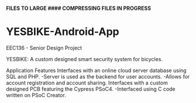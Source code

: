 #### FILES TO LARGE #### COMPRESSING FILES IN PROGRESS

# YESBIKE-Android-App
EEC136 - Senior Design Project 

YESBIKE: A custom designed smart security system for bicycles. 

Application Features
Interfaces with an online cloud server database using SQL and PHP. 
  -Server is used as the backend for user accounts.
  -Allows for account registration and account sharing. 
Interfaces with a custom designed PCB featuring the Cypress PSoC4. 
  -Interfaced using C code written on PSoC Creator.
  
  
